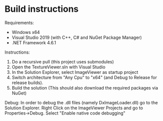 # Build instructions

Requirements:
- Windows x64
- Visual Studio 2019 (with C++, C# and NuGet Package Manager)
- .NET Framework 4.6.1

Instructions:

1. Do a recursive pull (this project uses submodules)
2. Open the TextureViewer.sln with Visual Studio
3. In the Solution Explorer, select ImageViewer as startup project
4. Switch architecture from "Any Cpu" to "x64" (and Debug to Release for release builds).
5. Build the solution (This should also download the required packages via NuGet)

Debug:
In order to debug the .dll files (namely DxImageLoader.dll) go to the Solution Explorer. Right Click on the ImageViewer Projects and go to Properties->Debug. Select "Enable native code debugging"